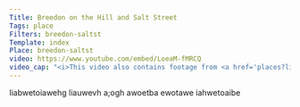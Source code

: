 ```yaml
---
Title: Breedon on the Hill and Salt Street
Tags: place
Filters: breedon-saltst
Template: index
Place: breedon-saltst
video: https://www.youtube.com/embed/LoeaM-fMRCQ
video_cap: "<i>This video also contains footage from <a href='places?lincoln'>Lincoln</a></i>"
---
```



liabwetoiawehg liauwevh a;ogh awoetba ewotawe iahwetoaibe
